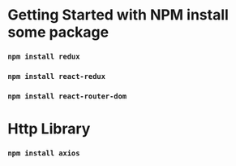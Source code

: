 # Getting Started with NPM install some package

### `npm install redux`
### `npm install react-redux`
### `npm install react-router-dom`

# Http Library

### `npm install axios`
